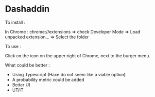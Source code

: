 # Dashaddin

To install :

In Chrome : chrome://extensions => check Developer Mode => Load unpacked extension... => Select the folder

To use :

Click on the icon on the upper right of Chrome, next to the burger menu.

What could be better :

- Using Typescript (Haxe do not seem like a viable option)
- A probability metric could be added
- Better UI
- UT/IT
